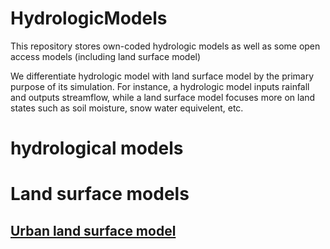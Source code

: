 # HydrologicModels

This repository stores own-coded hydrologic models as well as some open access models (including land surface model)

We differentiate hydrologic model with land surface model by the primary purpose of its simulation. For instance, a hydrologic model inputs rainfall and outputs streamflow, while a land surface model focuses more on land states such as soil moisture, snow water equivelent, etc.

# hydrological models

# Land surface models

## [Urban land surface model](https://supy.readthedocs.io/en/latest/index.html)
